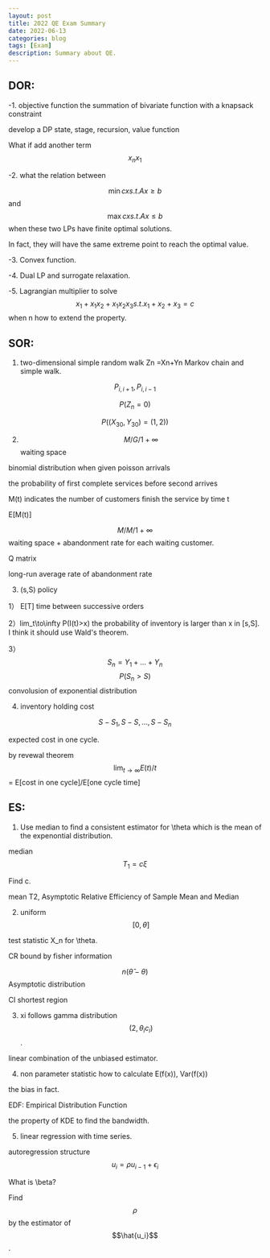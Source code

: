 ```yaml
---
layout: post
title: 2022 QE Exam Summary
date: 2022-06-13
categories: blog
tags: [Exam]
description: Summary about QE.
---
```


## DOR:

-1. objective function  the summation of bivariate function with a  knapsack constraint

develop a DP state, stage, recursion, value function

What if add another term $$x_n x_1$$

-2. what the relation between 

$$\min cx s.t. Ax \geq b$$ and $$\max cx  s.t. Ax \leq b$$  when these two LPs have finite optimal solutions.

In fact, they will have the same extreme point to reach the optimal value.

-3.  Convex function.

-4. Dual LP and surrogate relaxation.

-5. Lagrangian multiplier to solve $$x_1+ x_1x_2 + x_1x_2x_3 s.t.  x_1+x_2+x_3=c$$  when n how to extend the property.


## SOR:

1. two-dimensional simple random walk
Zn =Xn+Yn  Markov chain and simple walk.

$$P_{i,i+1},  P_{i,i-1}$$

$$P(Z_n=0)$$

$$P((X_30, Y_30)=(1,2))$$

2. $$M/G/1+ \infty$$ waiting space

binomial distribution when given poisson arrivals

the probability of first complete services before second arrives

M(t) indicates the number of customers finish the service by time t

E[M(t)]

$$M/M/1+ \infty$$ waiting space + abandonment rate for each waiting customer.

Q matrix

long-run average rate of abandonment rate

3. (s,S) policy


1） E[T] time between successive orders

2）lim_t\to\infty P(I(t)>x) the probability of inventory is larger than x in [s,S]. I think it should use Wald's theorem.

3）$$S_n = Y_1+\ldots+Y_n$$
$$P(S_n > S)$$  convolusion of exponential distribution

4) inventory holding cost

$$S-S_1,S-S,\ldots,S-S_n$$

expected cost in one cycle.

by revewal theorem $$\lim_{t\to\infty} E(t)/t$$ = E[cost in one cycle]/E[one cycle time]


## ES:

1. Use median to find a consistent estimator for \theta which is the mean of the expenontial distribution.

median $$T_1 = c \xi$$   

Find c.

mean T2, Asymptotic Relative Efficiency of Sample Mean and Median

2. uniform $$[0,\theta]$$

test statistic X_n for \theta. 

CR bound by fisher information 

$$n(\hat{\theta} - \theta)$$ Asymptotic distribution

CI shortest region

3. xi follows gamma distribution $$(2, \theta_i c_i)$$.  

linear combination of the unbiased estimator.

4. non parameter statistic  how to calculate E(f(x)), Var(f(x))

the bias in fact.

EDF: Empirical Distribution Function

the property of KDE to find the bandwidth.

5. linear regression with time series.

autoregression structure  $$u_i = \rho u_{i-1} + \epsilon_i$$

What is \beta?

Find $$\rho$$ by the estimator of $$\hat{u_i}$$.

